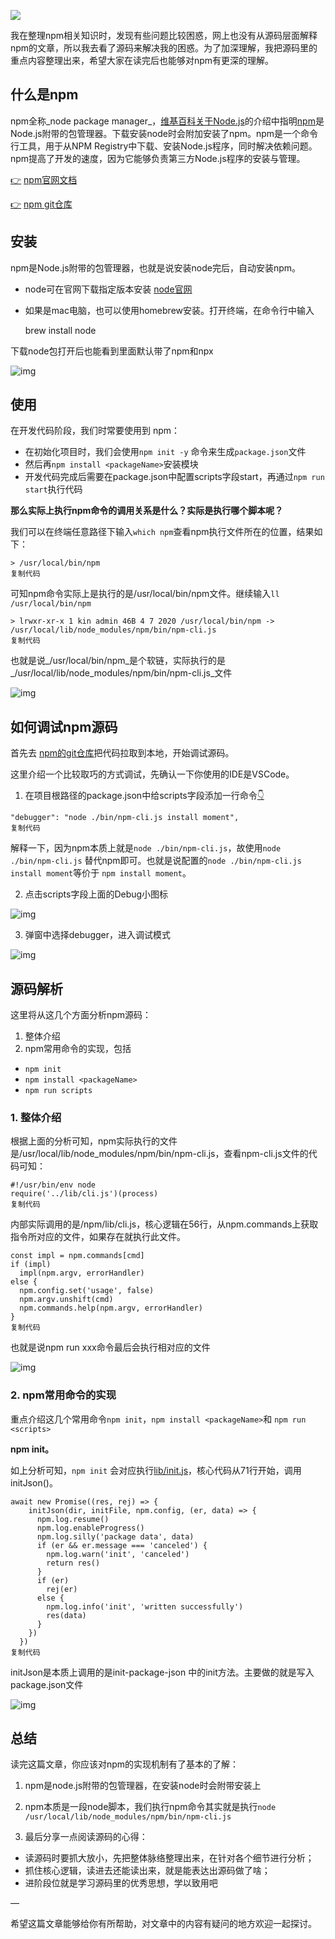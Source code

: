 ![](https://p6-juejin.byteimg.com/tos-cn-i-k3u1fbpfcp/4d8c3afabef14766adf570beb5a06e75~tplv-k3u1fbpfcp-watermark.image)

我在整理npm相关知识时，发现有些问题比较困惑，网上也没有从源码层面解释npm的文章，所以我去看了源码来解决我的困惑。为了加深理解，我把源码里的重点内容整理出来，希望大家在读完后也能够对npm有更深的理解。

## 什么是npm

npm全称_node package manager_，[维基百科关于Node.js](https://zh.wikipedia.org/zh-hans/Node.js#)的介绍中指明[npm](https://zh.wikipedia.org/zh-hans/Node.js#npm)是Node.js附带的包管理器。下载安装node时会附加安装了npm。npm是一个命令行工具，用于从NPM Registry中下载、安装Node.js程序，同时解决依赖问题。npm提高了开发的速度，因为它能够负责第三方Node.js程序的安装与管理。

[👉](https://emojipedia.org/backhand-index-pointing-right/) [npm官网文档](https://docs.npmjs.com/about-npm/)

[👉](https://emojipedia.org/backhand-index-pointing-right/) [npm git仓库](https://github.com/npm/cli)

## 安装

npm是Node.js附带的包管理器，也就是说安装node完后，自动安装npm。

- node可在官网下载指定版本安装 [node官网](https://nodejs.org/en/download/)

- 如果是mac电脑，也可以使用homebrew安装。打开终端，在命令行中输入

  brew install node

下载node包打开后也能看到里面默认带了npm和npx

![img](https://p1-juejin.byteimg.com/tos-cn-i-k3u1fbpfcp/bb1953197a2b4519a056f4049ca038ee~tplv-k3u1fbpfcp-watermark.image)

## 使用

在开发代码阶段，我们时常要使用到 npm：

- 在初始化项目时，我们会使用`npm init -y` 命令来生成`package.json`文件
- 然后再`npm install <packageName>`安装模块
- 开发代码完成后需要在package.json中配置scripts字段start，再通过`npm run start`执行代码

**那么实际上执行npm命令的调用关系是什么？实际是执行哪个脚本呢？**

我们可以在终端任意路径下输入`which npm`查看npm执行文件所在的位置，结果如下：

```
> /usr/local/bin/npm
复制代码
```

可知npm命令实际上是执行的是/usr/local/bin/npm文件。继续输入`ll /usr/local/bin/npm`

```
> lrwxr-xr-x 1 kin admin 46B 4 7 2020 /usr/local/bin/npm -> /usr/local/lib/node_modules/npm/bin/npm-cli.js
复制代码
```

也就是说_/usr/local/bin/npm_是个软链，实际执行的是_/usr/local/lib/node_modules/npm/bin/npm-cli.js_文件

![img](https://p6-juejin.byteimg.com/tos-cn-i-k3u1fbpfcp/b37ae13045e04038b7e3cd98946410cf~tplv-k3u1fbpfcp-watermark.image)

## 如何调试npm源码

首先去 [npm的git仓库](https://github.com/npm/cli)把代码拉取到本地，开始调试源码。

这里介绍一个比较取巧的方式调试，先确认一下你使用的IDE是VSCode。

1. 在项目根路径的package.json中给scripts字段添加一行命令[👇](https://emojipedia.org/backhand-index-pointing-down/)

```
"debugger": "node ./bin/npm-cli.js install moment",
复制代码
```

解释一下，因为npm本质上就是`node ./bin/npm-cli.js`，故使用`node ./bin/npm-cli.js` 替代npm即可。也就是说配置的`node ./bin/npm-cli.js install moment`等价于 `npm install moment`。

2. 点击scripts字段上面的Debug小图标

![img](https://p1-juejin.byteimg.com/tos-cn-i-k3u1fbpfcp/4f24593bd1ab4acdbb629ea6bc480221~tplv-k3u1fbpfcp-watermark.image)

3. 弹窗中选择debugger，进入调试模式

![img](https://p1-juejin.byteimg.com/tos-cn-i-k3u1fbpfcp/3eab956a25c94db88212a4531184eddb~tplv-k3u1fbpfcp-watermark.image)

## 源码解析

这里将从这几个方面分析npm源码：

1. 整体介绍
2. npm常用命令的实现，包括

- `npm init`
- `npm install <packageName>`
- `npm run scripts`

### 1. 整体介绍

根据上面的分析可知，npm实际执行的文件是/usr/local/lib/node_modules/npm/bin/npm-cli.js，查看npm-cli.js文件的代码可知：

```
#!/usr/bin/env node 
require('../lib/cli.js')(process)
复制代码
```

内部实际调用的是/npm/lib/cli.js，核心逻辑在56行，从npm.commands上获取指令所对应的文件，如果存在就执行此文件。

```
const impl = npm.commands[cmd]
if (impl)
  impl(npm.argv, errorHandler)
else {
  npm.config.set('usage', false)
  npm.argv.unshift(cmd)
  npm.commands.help(npm.argv, errorHandler)
}
复制代码
```

也就是说npm run xxx命令最后会执行相对应的文件

![img](https://p1-juejin.byteimg.com/tos-cn-i-k3u1fbpfcp/20a8459002ce459598f49a95ce7c7fd8~tplv-k3u1fbpfcp-watermark.image)

### 2. npm常用命令的实现

重点介绍这几个常用命令`npm init`，`npm install <packageName>`和 `npm run <scripts>`

**npm init。**

如上分析可知，`npm init` 会对应执行[lib/init.js](https://github.com/npm/cli/blob/latest/lib/init.js)，核心代码从71行开始，调用initJson()。

```
await new Promise((res, rej) => {
    initJson(dir, initFile, npm.config, (er, data) => {
      npm.log.resume()
      npm.log.enableProgress()
      npm.log.silly('package data', data)
      if (er && er.message === 'canceled') {
        npm.log.warn('init', 'canceled')
        return res()
      }
      if (er)
        rej(er)
      else {
        npm.log.info('init', 'written successfully')
        res(data)
      }
    })
  })
复制代码
```

 initJson是本质上调用的是init-package-json 中的init方法。主要做的就是写入package.json文件

![img](https://p1-juejin.byteimg.com/tos-cn-i-k3u1fbpfcp/4772ce381e9e49ba8baa182cb001101f~tplv-k3u1fbpfcp-watermark.image)

## 总结

读完这篇文章，你应该对npm的实现机制有了基本的了解：

1. npm是node.js附带的包管理器，在安装node时会附带安装上

2. npm本质是一段node脚本，我们执行npm命令其实就是执行`node /usr/local/lib/node_modules/npm/bin/npm-cli.js`

3. 最后分享一点阅读源码的心得：

- 读源码时要抓大放小，先把整体脉络整理出来，在针对各个细节进行分析；
- 抓住核心逻辑，读进去还能读出来，就是能表达出源码做了啥；
- 进阶段位就是学习源码里的优秀思想，学以致用吧

—

希望这篇文章能够给你有所帮助，对文章中的内容有疑问的地方欢迎一起探讨。